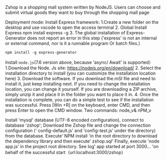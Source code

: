 Zshop is a shopping mall system written by NodeJS. Users can choose and submit virtual goods they want to buy through the shopping mall page


Deployment mode:
Install Express framework:
1.Create a new folder on the desktop and use vscode to open the access terminal
2. Global Install Express
    npm install express  -g
3. The global installation of Express-Generator does not report an error in this step ('express' is not an internal or external command, nor is it a runnable program
Or batch files.)

    npm install -g express-generator
Install `node.js`(7.6 version above, because 'async/ Await' is supported）
1.Download the Node. Js site: https://nodejs.org/en/download/
2. Select the installation directory to install (you can customize the installation location here)
3. Download the software. If you download the.mSI file and need to install it, just keep installing next. If you need to change the installation location, you can change it yourself.
If you are downloading a ZIP archive, simply unzip it and place it in the folder you want to place it in.
4. Once the installation is complete, you can do a simple test to see if the installation was successful. Press [Win +R] on the keyboard, enter CMD, and then press Enter to open the CMD window. Two commands: node_v& nPM_v

Install 'mysql' database (UTF-8 encoded configuration), connect to database 'zshop';
Download the Zshop file and change the connection configuration (' config-default.js' and 'config-test.js' under the directory) from the database. Execute' NPM install 'in the root directory to download the dependency library and then execute' zshop.sql'
Finally, execute 'node app.js' in the project root directory. See log' app started at port 3000... 'on behalf of the successful start（url:localhost:3000/zshop）

